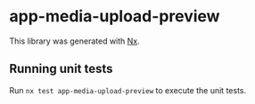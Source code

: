 # app-media-upload-preview

This library was generated with [Nx](https://nx.dev).

## Running unit tests

Run `nx test app-media-upload-preview` to execute the unit tests.
